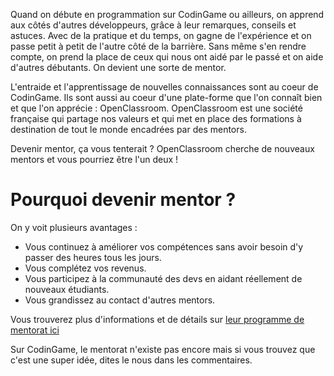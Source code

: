 Quand on débute en programmation sur CodinGame ou ailleurs, on apprend aux côtés d'autres développeurs, grâce à leur remarques, conseils et astuces. Avec de la pratique et du temps, on gagne de l'expérience et on passe petit à petit de l'autre côté de la barrière. Sans même s'en rendre compte, on prend la place de ceux qui nous ont aidé par le passé et on aide d'autres débutants. On devient une sorte de mentor.

L'entraide et l'apprentissage de nouvelles connaissances sont au coeur de CodinGame. Ils sont aussi au coeur d'une plate-forme que l'on connaît bien et que l'on apprécie : OpenClassroom. OpenClassroom est une société française qui partage nos valeurs et qui met en place des formations à destination de tout le monde encadrées par des mentors.

Devenir mentor, ça vous tenterait ? OpenClassroom cherche de nouveaux mentors et vous pourriez être l'un deux !

# Pourquoi devenir mentor ?

On y voit plusieurs avantages :

- Vous continuez à améliorer vos compétences sans avoir besoin d'y passer des heures tous les jours.
- Vous complétez vos revenus.
- Vous participez à la communauté des devs en aidant réellement de nouveaux étudiants.
- Vous grandissez au contact d'autres mentors.

Vous trouverez plus d'informations et de détails sur [leur programme de mentorat ici](https://openclassrooms.com/fr/courses/5154936-devenez-mentor-chez-openclassrooms)

Sur CodinGame, le mentorat n'existe pas encore mais si vous trouvez que c'est une super idée, dites le nous dans les commentaires.

